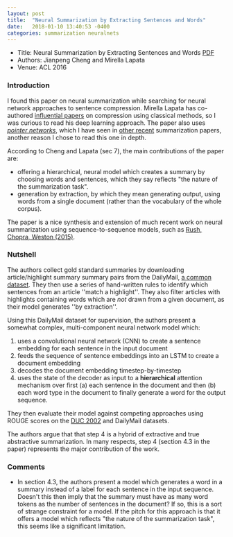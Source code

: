 ```yaml
---
layout: post
title:  "Neural Summarization by Extracting Sentences and Words"
date:   2018-01-10 13:40:53 -0400
categories: summarization neuralnets
---
```

* Title: Neural Summarization by Extracting Sentences and Words [PDF](https://arxiv.org/pdf/1603.07252.pdf)
* Authors: Jianpeng Cheng and Mirella Lapata
* Venue: ACL 2016

### Introduction

I found this paper on neural summarization while searching for neural network approaches
to sentence compression. Mirella Lapata has co-authored [influential papers](http://www.jair.org/media/2433/live-2433-3731-jair.pdf)
on compression using classical methods, so I was curious to read his deep learning approach.
The paper also uses [*pointer networks*](https://arxiv.org/abs/1506.03134), which I have seen in
[other recent](https://arxiv.org/abs/1704.04368) summarization papers, another reason I chose to read this one in depth.

According to Cheng and Lapata (sec 7), the main contributions of the paper are:
  - offering a hierarchical, neural model which creates a summary by choosing words and sentences, which they say reflects "the nature of the summarization task".
  - generation by extraction, by which they mean generating output, using words from a single document (rather than the vocabulary of the whole corpus).

The paper is a nice synthesis and extension of much recent work on neural summarization using sequence-to-sequence models, such as [Rush, Chopra, Weston (2015)](https://arxiv.org/pdf/1509.00685.pdf).

### Nutshell

The authors collect gold standard summaries by downloading article/highlight summary summary pairs from the DailyMail, [a common dataset](https://arxiv.org/pdf/1606.02858.pdf). They then use a series of hand-written rules to identify which sentences from an article ''match a highlight''. They also filter articles with highlights containing words which are *not* drawn from a given document, as their model generates ''by extraction''.

Using this DailyMail dataset for supervision, the authors present a somewhat complex, multi-component neural network model which:

1.  uses a convolutional neural network (CNN) to create a sentence embedding for each sentence in the input document
2. feeds the sequence of sentence embeddings into an LSTM to create a document embedding
3. decodes the document embedding timestep-by-timestep
4. uses the state of the decoder as input to a **hierarchical** attention mechanism over first (a) each sentence in the document and then (b) each word type in the document to finally generate a word for the output sequence.

They then evaluate their model against competing approaches using ROUGE scores on the [DUC 2002](http://duc.nist.gov/) and DailyMail datasets.

The authors argue that that step 4 is a hybrid of extractive and true abstractive summarization. In many respects, step 4 (section 4.3 in the paper) represents the major contribution of the work.

### Comments
- In section 4.3, the authors present a model which generates a word in a summary instead of a label for each sentence in the input sequence. Doesn't this then imply that the summary must have as many word tokens as the number of sentences in the document? If so, this is a sort of strange constraint for a model. If the pitch for this approach is that it offers a model which reflects "the nature of the summarization task", this seems like a significant limitation.
